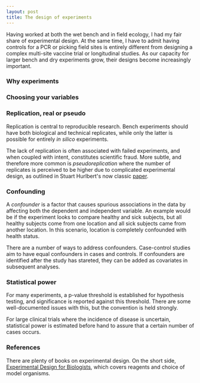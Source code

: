 ```yaml
---
layout: post
title: The design of experiments
---
```


Having worked at both the wet bench and in field ecology, I had my fair share of experimental design. At the same time, I have to admit having controls for a PCR or picking field sites is entirely different from designing a complex multi-site vaccine trial or longitudinal studies. As our capacity for larger bench and dry experiments grow, their designs become increasingly important.

### Why experiments

### Choosing your variables

### Replication, real or pseudo

Replication is central to reproducible research. Bench experiments should have both biological and technical replicates, while only the latter is possible for entirely _in silico_ experiments.

The lack of replication is often associated with failed experiments, and when coupled with intent, constitutes scientific fraud. More subtle, and therefore more common is _pseudoreplication_ where the number of replicates is perceived to be higher due to complicated experimental design, as outlined in Stuart Hurlbert's now classic [paper](https://esajournals.onlinelibrary.wiley.com/doi/abs/10.2307/1942661).

### Confounding

A _confounder_ is a factor that causes spurious associations in the data by affecting both the dependent and independent variable. An example would be if the experiment looks to compare healthy and sick subjects, but all healthy subjects come from one location and all sick subjects came from another location. In this scenario, location is completely confounded with health status.

There are a number of ways to address confounders. Case-control studies aim to have equal confounders in cases and controls. If confounders are identified after the study has stareted, they can be added as covariates in subsequent analyses.

### Statistical power

For many experiments, a p-value threshold is established for hypothesis testing, and significance is reported against this threshold. There are some well-documented issues with this, but the convention is held strongly.

For large clinical trials where the incidence of disease is uncertain, statistical power is estimated before hand to assure that a certain number of cases occurs.

### References

There are plenty of books on experimental design. On the short side, [Experimental Design for Biologists](https://www.ncbi.nlm.nih.gov/pmc/articles/PMC4280443/), which covers reagents and choice of model organisms.
